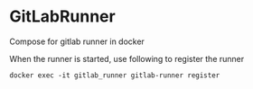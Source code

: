 # GitLabRunner
Compose for gitlab runner in docker

When the runner is started, use following to register the runner

```
docker exec -it gitlab_runner gitlab-runner register
```
